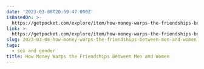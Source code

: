 ```yaml
---
date: '2023-03-08T20:59:47.000Z'
isBasedOn: >-
  https://getpocket.com/explore/item/how-money-warps-the-friendships-between-men-and-women?utm_source=pocket-newtab
link: >-
  https://getpocket.com/explore/item/how-money-warps-the-friendships-between-men-and-women?utm_source=pocket-newtab
slug: 2023-03-08-how-money-warps-the-friendships-between-men-and-women
tags:
  - sex and gender
title: How Money Warps the Friendships Between Men and Women
---
```


